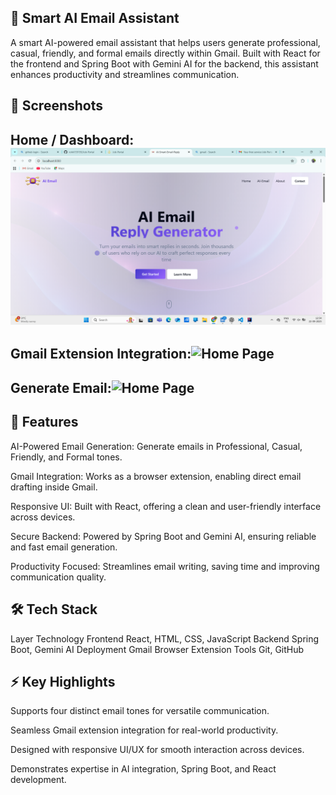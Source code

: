 ## 🤖 Smart AI Email Assistant
A smart AI-powered email assistant that helps users generate professional, casual, friendly, and formal emails directly within Gmail. Built with React for the frontend and Spring Boot with Gemini AI for the backend, this assistant enhances productivity and streamlines communication.

## 🎨 Screenshots

## Home / Dashboard: ![Home Page](https://github.com/rohit159159/AI-Email-Assistant/blob/343049f4561389749c125279ecc0e098ad870745/Screenshot%202025-09-22%20125454.png)


## Gmail Extension Integration:![Home Page](https://i.imgur.com/example.png)


## Generate Email:![Home Page](https://i.imgur.com/example.png)


## 🚀 Features

AI-Powered Email Generation: Generate emails in Professional, Casual, Friendly, and Formal tones.

Gmail Integration: Works as a browser extension, enabling direct email drafting inside Gmail.

Responsive UI: Built with React, offering a clean and user-friendly interface across devices.

Secure Backend: Powered by Spring Boot and Gemini AI, ensuring reliable and fast email generation.

Productivity Focused: Streamlines email writing, saving time and improving communication quality.

## 🛠 Tech Stack
Layer	Technology
Frontend	React, HTML, CSS, JavaScript
Backend	Spring Boot, Gemini AI
Deployment	Gmail Browser Extension
Tools	Git, GitHub

## ⚡ Key Highlights

Supports four distinct email tones for versatile communication.

Seamless Gmail extension integration for real-world productivity.

Designed with responsive UI/UX for smooth interaction across devices.

Demonstrates expertise in AI integration, Spring Boot, and React development.
